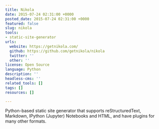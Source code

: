 ```yaml
---
title: Nikola
date: 2015-07-24 02:31:00 +0000
posted_date: 2015-07-24 02:31:00 +0000
featured: false
slug: nikola
tools:
- static-site-generator
urls:
  website: https://getnikola.com/
  github: https://github.com/getnikola/nikola
  twitter: ''
  other: ''
license: Open Source
language: Python
description: ''
headless-cms: ''
related_tools: []
tags: []
resources: []

---
```

Python-based static site generator  that supports reStructuredText, Markdown, IPython (Jupyter) Notebooks and HTML, and have plugins for many other formats.




